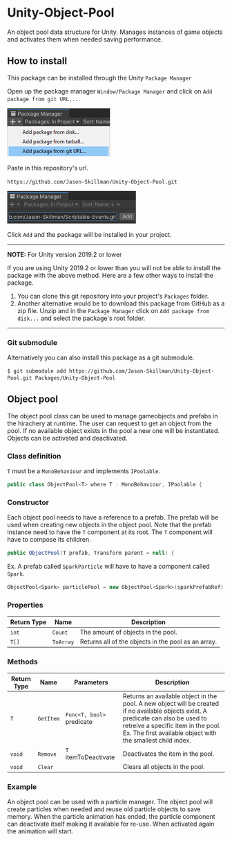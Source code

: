 # Unity-Object-Pool
An object pool data structure for Unity. Manages instances of game objects and activates them when needed saving performance.

## How to install
This package can be installed through the Unity `Package Manager`

Open up the package manager `Window/Package Manager` and click on `Add package from git URL...`.

![unity_package_manager_git_drop_down](Documentation~/images/unity_package_manager_git_drop_down.png)

Paste in this repository's url.

`https://github.com/Jason-Skillman/Unity-Object-Pool.git`

![unity_package_manager_git_with_url](Documentation~/images/unity_package_manager_git_with_url.png)

Click `Add` and the package will be installed in your project.

---
**NOTE:** For Unity version 2019.2 or lower

If you are using Unity 2019.2 or lower than you will not be able to install the package with the above method. Here are a few other ways to install the package.
1. You can clone this git repository into your project's `Packages` folder.
1. Another alternative would be to download this package from GitHub as a zip file. Unzip and in the `Package Manager` click on `Add package from disk...` and select the package's root folder.

---

### Git submodule
Alternatively you can also install this package as a git submodule.

```console
$ git submodule add https://github.com/Jason-Skillman/Unity-Object-Pool.git Packages/Unity-Object-Pool
```

## Object pool
The object pool class can be used to manage gameobjects and prefabs in the hirachery at runtime. The user can request to get an object from the pool. If no available object exists in the pool a new one will be instantiated. Objects can be activated and deactivated.

### Class definition
`T` must be a `MonoBehaviour` and implements `IPoolable`.

```C#
public class ObjectPool<T> where T : MonoBehaviour, IPoolable {
```

### Constructor
Each object pool needs to have a reference to a prefab. The prefab will be used when creating new objects in the object pool. Note that the prefab instance need to have the `T` component at its root. The `T` component will have to compose its children.

```C#
public ObjectPool(T prefab, Transform parent = null) {
```

Ex. A prefab called `SparkParticle` will have to have a component called `Spark`.

```C#
ObjectPool<Spark> particlePool = new ObjectPool<Spark>(sparkPrefabRef);
```

### Properties
|Return Type|Name|Description|
|---|---|---|
|`int`|`Count`|The amount of objects in the pool.|
|`T[]`|`ToArray`|Returns all of the objects in the pool as an array.|

### Methods
|Return Type|Name|Parameters|Description|
|---|---|---|---|
|`T`|`GetItem`|`Func<T, bool>` predicate|Returns an available object in the pool. A new object will be created if no available objects exist. A predicate can also be used to retreive a specific item in the pool. Ex. The first available object with the smallest child index.|
|`void`|`Remove`|`T` itemToDeactivate|Deactivates the item in the pool.|
|`void`|`Clear`||Clears all objects in the pool.|

### Example
An object pool can be used with a particle manager. The object pool will create particles when needed and reuse old particle objects to save memory. When the particle animation has ended, the particle component can deactivate itself making it available for re-use. When activated again the animation will start.
